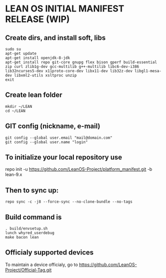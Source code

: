 LEAN OS INITIAL MANIFEST RELEASE (WIP)
====================

Create dirs, and install soft, libs
----------------------------------

    sudo su
    apt-get update
    apt-get install openjdk-8-jdk
    apt-get install repo git-core gnupg flex bison gperf build-essential zip curl zlib1g-dev gcc-multilib g++-multilib libc6-dev-i386 lib32ncurses5-dev x11proto-core-dev libx11-dev lib32z-dev libgl1-mesa-dev libxml2-utils xsltproc unzip
    exit

Create lean folder
----------------------

    mkdir ~/LEAN
    cd ~/LEAN

GIT config (nickname, e-mail)
-----------------------------

    git config --global user.email "mail@domain.com"
    git config --global user.name "login"

To initialize your local repository use
---------------------------------------

repo init -u https://github.com/LeanOS-Project/platform_manifest.git -b lean-9.x

Then to sync up:
----------------

    repo sync -c -j8 --force-sync --no-clone-bundle --no-tags

Build command is
----------------
    . build/envsetup.sh
    lunch whyred_userdebug
    make bacon lean

Officialy supported devices
-----------------
To maintain a device officialy, go to https://github.com/LeanOS-Project/Official-Tag.git
